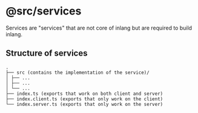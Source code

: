 # @src/services

Services are "services" that are not core of inlang but are required to build inlang.

## Structure of services

```
.
├── src (contains the implementation of the service)/
│ ├── ...
│ ├── ...
│ └── ...
├── index.ts (exports that work on both client and server)
├── index.client.ts (exports that only work on the client)
└── index.server.ts (exports that only work on the server)
```
